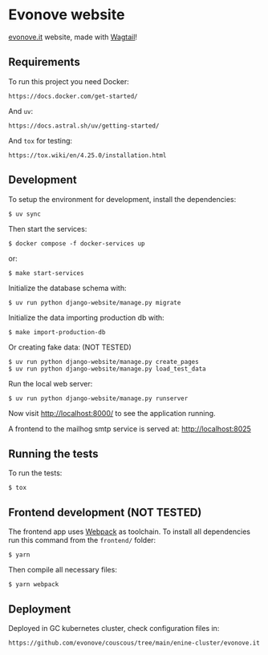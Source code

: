 # Evonove website

[evonove.it][1] website, made with [Wagtail][2]!


## Requirements

To run this project you need Docker:

    https://docs.docker.com/get-started/

And `uv`:

    https://docs.astral.sh/uv/getting-started/

And `tox` for testing:

    https://tox.wiki/en/4.25.0/installation.html


## Development

To setup the environment for development, install the dependencies:

    $ uv sync

Then start the services:

    $ docker compose -f docker-services up

or:

    $ make start-services

Initialize the database schema with:

    $ uv run python django-website/manage.py migrate

Initialize the data importing production db with:

    $ make import-production-db

Or creating fake data: (NOT TESTED)

    $ uv run python django-website/manage.py create_pages
    $ uv run python django-website/manage.py load_test_data

Run the local web server:

    $ uv run python django-website/manage.py runserver

Now visit [http://localhost:8000/](http://localhost:8000/) to see the application running.

A frontend to the mailhog smtp service is served at: [http://localhost:8025](http://localhost:8025)

## Running the tests

To run the tests:

    $ tox


## Frontend development (NOT TESTED)

The frontend app uses [Webpack](https://webpack.js.org/) as toolchain. To install all dependencies run this command from the `frontend/` folder:

    $ yarn

Then compile all necessary files:

    $ yarn webpack


## Deployment

Deployed in GC kubernetes cluster, check configuration files in:

    https://github.com/evonove/couscous/tree/main/enine-cluster/evonove.it


[1]: https://evonove.it/ "Evonove"
[2]: https://wagtail.io/ "Wagtail"
